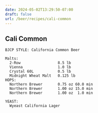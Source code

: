 ```yaml
---
date: 2024-05-02T13:29:50-07:00
draft: false
url: /beer/recipes/cali-common
---
```

## Cali Common ##
    BJCP STYLE: California Common Beer
    
    Malts:
      2-Row                 8.5 lb
      Vienna                1.0 lb
      Crystal 60L           0.5 lb
      Midnight Wheat Malt   0.125 lb
    HOPS:
      Northern Brewer       0.75 oz 60.0 min
      Northern Brewer       1.00 oz 15.0 min
      Northern Brewer       1.00 oz  1.0 min
    
    YEAST:
      Wyeast California Lager